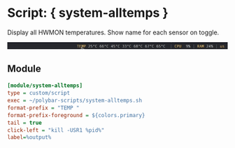 # Script: { system-alltemps }

Display all HWMON temperatures. Show name for each sensor on toggle.

![system-alltemps](screenshots/temps.gif)


## Module

```ini
[module/system-alltemps]
type = custom/script
exec = ~/polybar-scripts/system-alltemps.sh
format-prefix = "TEMP "
format-prefix-foreground = ${colors.primary}
tail = true
click-left = "kill -USR1 %pid%"
label=%output%
